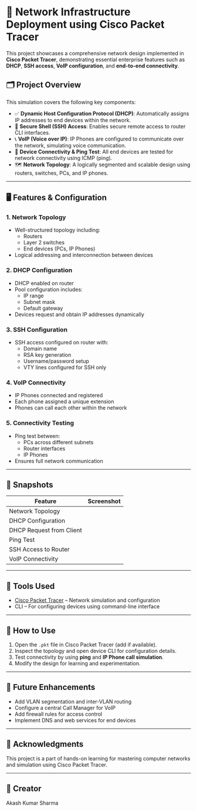 # 📡 Network Infrastructure Deployment using Cisco Packet Tracer

This project showcases a comprehensive network design implemented in **Cisco Packet Tracer**, demonstrating essential enterprise features such as **DHCP**, **SSH access**, **VoIP configuration**, and **end-to-end connectivity**.

## 🗂️ Project Overview

This simulation covers the following key components:

- ✅ **Dynamic Host Configuration Protocol (DHCP)**: Automatically assigns IP addresses to end devices within the network.
- 🔐 **Secure Shell (SSH) Access**: Enables secure remote access to router CLI interfaces.
- 📞 **VoIP (Voice over IP)**: IP Phones are configured to communicate over the network, simulating voice communication.
- 📶 **Device Connectivity & Ping Test**: All end devices are tested for network connectivity using ICMP (ping).
- 🗺️ **Network Topology**: A logically segmented and scalable design using routers, switches, PCs, and IP phones.

---

## 🖥️ Features & Configuration

### 1. **Network Topology**
- Well-structured topology including:
  - Routers
  - Layer 2 switches
  - End devices (PCs, IP Phones)
- Logical addressing and interconnection between devices

### 2. **DHCP Configuration**
- DHCP enabled on router
- Pool configuration includes:
  - IP range
  - Subnet mask
  - Default gateway
- Devices request and obtain IP addresses dynamically

### 3. **SSH Configuration**
- SSH access configured on router with:
  - Domain name
  - RSA key generation
  - Username/password setup
  - VTY lines configured for SSH only

### 4. **VoIP Connectivity**
- IP Phones connected and registered
- Each phone assigned a unique extension
- Phones can call each other within the network

### 5. **Connectivity Testing**
- Ping test between:
  - PCs across different subnets
  - Router interfaces
  - IP Phones
- Ensures full network communication

---

## 📸 Snapshots

| Feature | Screenshot |
|--------|------------|
| Network Topology |
| DHCP Configuration |
| DHCP Request from Client |
| Ping Test |
| SSH Access to Router |
| VoIP Connectivity |

---

## 🔧 Tools Used

- [Cisco Packet Tracer](https://www.netacad.com/courses/packet-tracer) – Network simulation and configuration
- CLI – For configuring devices using command-line interface

---

## 📁 How to Use

1. Open the `.pkt` file in Cisco Packet Tracer (add if available).
2. Inspect the topology and open device CLI for configuration details.
3. Test connectivity by using **ping** and **IP Phone call simulation**.
4. Modify the design for learning and experimentation.

---

## 📌 Future Enhancements

- Add VLAN segmentation and inter-VLAN routing
- Configure a central Call Manager for VoIP
- Add firewall rules for access control
- Implement DNS and web services for end devices

---

## 🙌 Acknowledgments

This project is a part of hands-on learning for mastering computer networks and simulation using Cisco Packet Tracer.

---

## 📧 Creator
Akash Kumar Sharma

